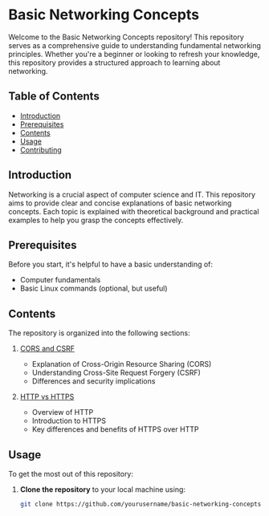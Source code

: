 # Basic Networking Concepts

Welcome to the Basic Networking Concepts repository! This repository serves as a comprehensive guide to understanding fundamental networking principles. Whether you're a beginner or looking to refresh your knowledge, this repository provides a structured approach to learning about networking.

## Table of Contents

- [Introduction](#introduction)
- [Prerequisites](#prerequisites)
- [Contents](#contents)
- [Usage](#usage)
- [Contributing](#contributing)


## Introduction

Networking is a crucial aspect of computer science and IT. This repository aims to provide clear and concise explanations of basic networking concepts. Each topic is explained with theoretical background and practical examples to help you grasp the concepts effectively.

## Prerequisites

Before you start, it's helpful to have a basic understanding of:

- Computer fundamentals
- Basic Linux commands (optional, but useful)

## Contents

The repository is organized into the following sections:

1. [CORS and CSRF](cors_and_csrf.md)
   - Explanation of Cross-Origin Resource Sharing (CORS)
   - Understanding Cross-Site Request Forgery (CSRF)
   - Differences and security implications

2. [HTTP vs HTTPS](http_vs_https.md)
   - Overview of HTTP
   - Introduction to HTTPS
   - Key differences and benefits of HTTPS over HTTP

## Usage

To get the most out of this repository:

1. **Clone the repository** to your local machine using:
   ```bash
   git clone https://github.com/yourusername/basic-networking-concepts.git
